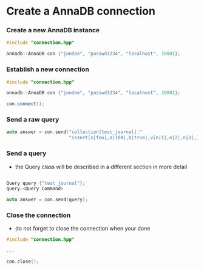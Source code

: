 # Create a AnnaDB connection

### Create a new AnnaDB instance 
```c++
#include "connection.hpp"

annadb::AnnaDB con {"jondoe", "passwd1234", "localhost", 10001};
```

### Establish a new connection
```c++
#include "connection.hpp"

annadb::AnnaDB con {"jondoe", "passwd1234", "localhost", 10001};

con.connect();
```

### Send a raw query
```c++
auto answer = con.send("collection|test_journal|:"
                       "insert[s|foo|,n|100|,b|true|,v[n|1|,n|2|,n|3|,],m{s|bar|:s|baz|,},];");
```

### Send a query
- the Query class will be described in a different section in more detail
```c++

Query query {"test_journal"};
query.<Query Command>

auto answer = con.send(query);
```

### Close the connection
- do not forget to close the connection when your done
```c++
#include "connection.hpp"

...

con.close();
```

